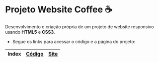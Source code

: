  # Projeto Website Coffee :coffee:
 Desenvolvimento e criação própria de um projeto de website responsivo usando **HTML5** e **CSS3**.
 
 * Segue os links para acessar o código e a página do projeto:
 
Index | [Código](https://github.com/beatrizslan/Projeto-Website-Coffee/blob/main/docs/index.html) | [Site](https://beatrizslan.github.io/Projeto-Website-Coffee/)
---|---|---|
